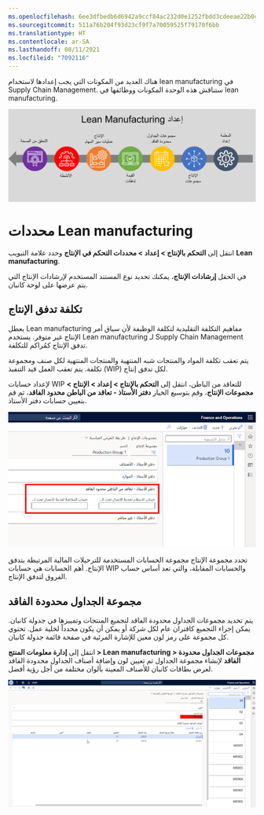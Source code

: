 ```yaml
---
ms.openlocfilehash: 6ee3dfbedb6d6942a9ccf84ac232d0e1252fbdd3cdeeae22b0c4030e3aedbb66
ms.sourcegitcommit: 511a76b204f93d23cf9f7a70059525f79170f6bb
ms.translationtype: HT
ms.contentlocale: ar-SA
ms.lasthandoff: 08/11/2021
ms.locfileid: "7092116"
---
```

هناك العديد من المكونات التي يجب إعدادها لاستخدام lean manufacturing في Supply Chain Management. ستناقش هذه الوحدة المكونات ووظائفها في lean manufacturing. 

![رسم تخطيطي للعملية والمكونات التي سيتم إعدادها في lean manufacturing. ](../media/process.png)



# <a name="lean-manufacturing-parameters"></a>محددات Lean manufacturing

انتقل إلى **التحكم بالإنتاج > إعداد > محددات التحكم في الإنتاج** وحدد علامة التبويب **Lean manufacturing**.

في الحقل **إرشادات الإنتاج**، يمكنك تحديد نوع المستند المستخدم لإرشادات الإنتاج التي يتم عرضها على لوحة كانبان.
 
## <a name="production-flow-costing"></a>تكلفة تدفق الإنتاج

يعطل Lean manufacturing مفاهيم التكلفة التقليدية لتكلفة الوظيفة لأن سياق أمر الإنتاج غير متوفر.
يستخدم Lean manufacturing لـ Supply Chain Management تدفق الإنتاج كمُراكم للتكلفة.

يتم تعقب تكلفة المواد والمنتجات شبه المنتهية والمنتجات المنتهية لكل صنف ومجموعة تكلفة. يتم تعقب العمل قيد التنفيذ (WIP) لكل تدفق إنتاج.

لإعداد حسابات WIP للتعاقد من الباطن، انتقل إلى **التحكم بالإنتاج > إعداد > الإنتاج > مجموعات الإنتاج**، وقم بتوسيع الخيار **دفتر الأستاذ - تعاقد من الباطن محدود الفاقد**، ثم قم بتعيين حسابات دفتر الأستاذ.

![لقطة شاشة لخيار دفتر الأستاذ - تعاقد من الباطن محدود الفاقد في صفحة مجموعات الإنتاج.](../media/wip-1.png)


تحدد مجموعة الإنتاج مجموعة الحسابات المستخدمة للترحيلات المالية المرتبطة بتدفق الإنتاج. أهم الحسابات هي حسابات WIP والحسابات المقابلة، والتي تعد أساس حساب الفروق لتدفق الإنتاج.

## <a name="lean-schedule-group"></a>مجموعة الجداول محدودة الفاقد

يتم تحديد مجموعات الجداول محدودة الفاقد لتجميع المنتجات وتمييزها في جدولة كانبان. يمكن إجراء التجميع كاقتران عام لكل شركة أو يمكن أن يكون محدداً لخلية عمل. تحتوي كل مجموعة على رمز لون معين للإشارة المرئية في صفحة قائمة جدولة كانبان.

انتقل إلى **إدارة معلومات المنتج > Lean manufacturing > مجموعات الجداول محدودة الفاقد** لإنشاء مجموعة الجداول ثم تعيين لون وإضافة أصناف الجداول محدودة الفاقد لعرض بطاقات كانبان للأصناف المعينة بألوان مختلفة من أجل رؤية أفضل.

[![لقطة شاشة لصفحة مجموعات الجداول محدودة الفاقد.](../media/lean-sched-group.png)](../media/lean-sched-group.png#lightbox)
